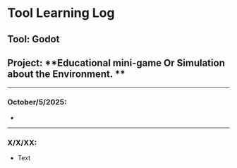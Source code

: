 # Tool Learning Log

## Tool: **Godot**

## Project: **Educational mini-game Or Simulation about the Environment. **

---

### October/5/2025:

* 

---

### X/X/XX:
* Text


<!-- 
* Links you used today (websites, videos, etc)
* Things you tried, progress you made, etc
* Challenges, a-ha moments, etc
* Questions you still have
* What you're going to try next
-->
